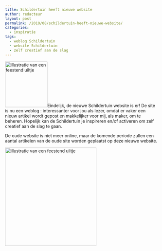 ```yaml
---
title: Schildertuin heeft nieuwe website
author: redacteur
layout: post
permalink: /2010/08/schildertuin-heeft-nieuwe-website/
categories:
  - inspiratie
tags:
  - weblog Schildertuin
  - website Schildertuin
  - zelf creatief aan de slag
---
```

<img class="alignleft size-thumbnail wp-image-679" title="feestuiltje " src="http://www.schildertuin.nl/wordpress/wp-content/uploads/2010/08/feestuiltjeblauwgroen-139x150.gif" alt="illustratie van een feestend uiltje" width="139" height="150" />Eindelijk, de nieuwe Schildertuin website is er! De site is nu een weblog<!--more--> : interessanter voor jou als lezer, omdat er vaker een nieuw artikel wordt gepost en makkelijker voor mij, als maker, om te beheren. Hopelijk kan de Schildertuin je inspireren en/of activeren om zelf creatief aan de slag te gaan.

De oude website is niet meer online, maar de komende periode zullen een aantal artikelen van de oude site worden geplaatst op deze nieuwe website.

<img class="aligncenter size-full wp-image-679" title="feestuiltje " src="http://www.schildertuin.nl/wordpress/wp-content/uploads/2010/08/feestuiltjeblauwgroen.gif" alt="illustratie van een feestend uiltje" width="300" height="323" />